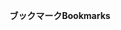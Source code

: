 <span data-ttu-id="ea512-101">**ブックマーク**</span><span class="sxs-lookup"><span data-stu-id="ea512-101">**Bookmarks**</span></span>